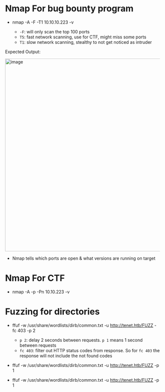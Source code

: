 # Nmap For bug bounty program

- nmap -A -F -T1 10.10.10.223 -v

  - `-F`: will only scan the top 100 ports
  - `T5`: fast network scanning, use for CTF, might miss some ports
  - `T1`: slow network scanning, stealthy to not get noticed as intruder
    
Expected Output:

<img width="627" alt="image" src="https://github.com/user-attachments/assets/964b8b6c-67d8-470c-b38f-4098cb239d7e" />

- Nmap tells which ports are open & what versions are running on target 

# Nmap For CTF

- nmap -A -p -Pn 10.10.223 -v
  
# Fuzzing for directories

- ffuf -w /usr/share/wordlists/dirb/common.txt -u http://tenet.htb/FUZZ -fc 403 -p 2
  - `p 2`: delay 2 seconds between requests. `p 1` means 1 second between requests
  - `fc 403`: filter out HTTP status codes from response. So for `fc 403` the response will not include the not found codes

- ffuf -w /usr/share/wordlists/dirb/common.txt -u http://tenet.htb/FUZZ -p 1
- ffuf -w /usr/share/wordlists/dirb/common.txt -u http://tenet.htb/FUZZ -p 1
